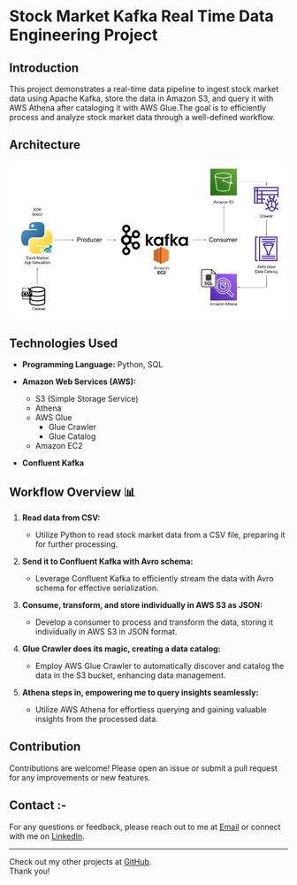# Stock Market Kafka Real Time Data Engineering Project

## Introduction 
This project demonstrates a real-time data pipeline to ingest stock market data using Apache Kafka, store the data in Amazon S3, and query it with AWS Athena after cataloging it with AWS Glue.The goal is to efficiently process and analyze stock market data through a well-defined workflow.



## Architecture 
<img src="Architecture.jpg">


## Technologies Used

- **Programming Language:** Python, SQL

- **Amazon Web Services (AWS):**
  - S3 (Simple Storage Service)
  - Athena
  - AWS Glue
    - Glue Crawler
    - Glue Catalog
  - Amazon EC2

- **Confluent Kafka**


## Workflow Overview 📊

1. **Read data from CSV:**
   - Utilize Python to read stock market data from a CSV file, preparing it for further processing.

2. **Send it to Confluent Kafka with Avro schema:**
   - Leverage Confluent Kafka to efficiently stream the data with Avro schema for effective serialization.

3. **Consume, transform, and store individually in AWS S3 as JSON:**
   - Develop a consumer to process and transform the data, storing it individually in AWS S3 in JSON format.

4. **Glue Crawler does its magic, creating a data catalog:**
   - Employ AWS Glue Crawler to automatically discover and catalog the data in the S3 bucket, enhancing data management.

5. **Athena steps in, empowering me to query insights seamlessly:**
   - Utilize AWS Athena for effortless querying and gaining valuable insights from the processed data.

## Contribution 
Contributions are welcome! Please open an issue or submit a pull request for any improvements or new features.

## Contact :-
For any questions or feedback, please reach out to me at [Email](mailto:mdfurquan313@gmail.com) or connect with me on [LinkedIn](https://www.linkedin.com/in/mohammad-furquan-713561234/).

---

Check out my other projects at [GitHub](https://github.com/MohammadFurquan). </br>
Thank you!


